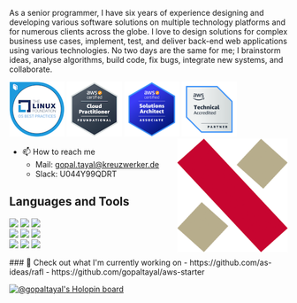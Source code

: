 As a senior programmer, I have six years of experience designing and developing various software solutions on multiple technology platforms and for numerous clients across the globe. I love to design solutions for complex business use cases, implement, test, and deliver back-end web applications using various technologies. No two days are the same for me; I brainstorm ideas, analyse algorithms, build code, fix bugs, integrate new systems, and collaborate.
<div>
<img src="https://github.com/gopaltayal/gopaltayal/blob/main/assets/lfc131-green-software-for-practitioners.png" width="100">
<img src="https://github.com/gopaltayal/gopaltayal/blob/main/assets/aws-certified-cloud-practitioner.png" width="100">
<img src="https://github.com/gopaltayal/gopaltayal/blob/main/assets/aws-certified-solutions-architect-associate.png" width="100">
<img src="https://github.com/gopaltayal/gopaltayal/blob/main/assets/aws-partner-accreditation-technical.png" width="100">
</div>
<img align="right" src="https://raw.githubusercontent.com/kreuzwerkerbot/kreuzwerkerbot/master/assets/xw.png" width="200">

- 📫 How to reach me 
  -  Mail: gopal.tayal@kreuzwerker.de
  -  Slack: U044Y99QDRT 

## Languages and Tools

<p>

  <code><img width="10%" src="https://www.vectorlogo.zone/logos/java/java-horizontal.svg"></code>
  <code><img width="10%" src="https://www.vectorlogo.zone/logos/springio/springio-ar21.svg"></code>
  <code><img width="10%" src="https://www.vectorlogo.zone/logos/amazon_aws/amazon_aws-ar21.svg"></code>
  <br />
  <code><img width="10%" src="https://www.vectorlogo.zone/logos/kotlinlang/kotlinlang-ar21.svg"></code>
  <code><img width="10%" src="https://www.vectorlogo.zone/logos/gnu_bash/gnu_bash-ar21.svg"></code>
  <code><img width="10%" src="https://www.vectorlogo.zone/logos/eclipse/eclipse-ar21.svg"></code>
  <br />
  <code><img width="10%" src="https://www.vectorlogo.zone/logos/kubernetes/kubernetes-ar21.svg"></code>
  <code><img width="10%" src="https://www.vectorlogo.zone/logos/docker/docker-ar21.svg"></code>
  <code><img width="10%" src="https://www.vectorlogo.zone/logos/containerdio/containerdio-ar21.svg"></code>
  <br />
 
</p>
### 👷 Check out what I'm currently working on
- https://github.com/as-ideas/rafl
- https://github.com/gopaltayal/aws-starter

<!--START_SECTION:badges-->
<!--END_SECTION:badges-->

[![@gopaltayal's Holopin board](https://holopin.me/gopaltayal)](https://holopin.io/@gopaltayal)
